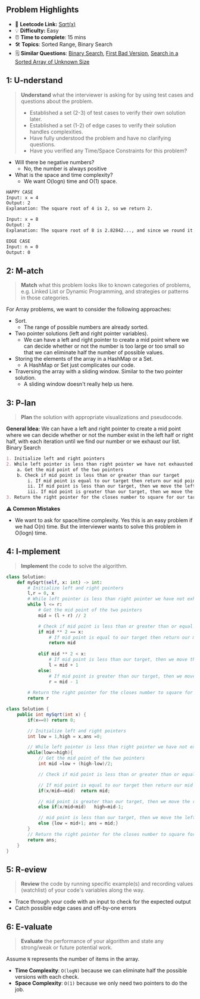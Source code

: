 ## Problem Highlights

* 🔗 **Leetcode Link:** [Sqrt(x)](https://leetcode.com/problems/sqrtx/)
* 💡 **Difficulty:** Easy
* ⏰ **Time to complete**: 15 mins
* 🛠️ **Topics**: Sorted Range, Binary Search 
* 🗒️ **Similar Questions**: [Binary Search](https://leetcode.com/problems/binary-search/), [First Bad Version](https://leetcode.com/problems/first-bad-version/), [Search in a Sorted Array of Unknown Size](https://leetcode.com/problems/search-in-a-sorted-array-of-unknown-size/)
    
## 1: U-nderstand
 
> **Understand** what the interviewer is asking for by using test cases and questions about the problem.
> 
> - Established a set (2-3) of test cases to verify their own solution later.
> - Established a set (1-2) of edge cases to verify their solution handles complexities.
> - Have fully understood the problem and have no clarifying questions.
> - Have you verified any Time/Space Constraints for this problem?

- Will there be negative numbers?
    - No, the number is always positive 
- What is the space and time complexity?
    - We want O(logn) time and O(1) space. 

```markdown
HAPPY CASE
Input: x = 4
Output: 2
Explanation: The square root of 4 is 2, so we return 2.

Input: x = 8
Output: 2
Explanation: The square root of 8 is 2.82842..., and since we round it down to the nearest integer, 2 is returned.

EDGE CASE
Input: n = 0
Output: 0
```   
    
## 2: M-atch

<!-- See https://docs.google.com/document/d/1hYT1hoOJ6pFIt8A5q-PIZmYP7pB4WqlzyUJgFx9x2mY/edit#heading=h.ya2de4n4zsds for list of algorithms based on question type-->

> **Match** what this problem looks like to known categories of problems, e.g. Linked List or Dynamic Programming, and strategies or patterns in those categories.

For Array problems, we want to consider the following approaches:

- Sort. 
    - The range of possible numbers are already sorted.
- Two pointer solutions (left and right pointer variables). 
    - We can have a left and right pointer to create a mid point where we can decide whether or not the number is too large or too small so that we can eliminate half the number of possible values.
- Storing the elements of the array in a HashMap or a Set. 
    - A HashMap or Set just complicates our code.
- Traversing the array with a sliding window. Similar to the two pointer solution. 
    - A sliding window doesn't really help us here.

## 3: P-lan

> **Plan** the solution with appropriate visualizations and pseudocode.

**General Idea:** We can have a left and right pointer to create a mid point where we can decide whether or not the number exist in the left half or right half, with each iteration until we find our number or we exhaust our list. Binary Search


```markdown
1. Initialize left and right pointers
2. While left pointer is less than right pointer we have not exhausted the possible numbers
    a. Get the mid point of the two pointers 
    b. Check if mid point is less than or greater than our target
        i. If mid point is equal to our target then return our mid point
        ii. If mid point is less than our target, then we move the left pointer up to mid point + 1, because everything left of the mid point would be even further away from our target.
        iii. If mid point is greater than our target, then we move the right pointer down to mid point - 1, because everything to the right of mid point is invalid. 
3. Return the right pointer for the closes number to square for our target as it is the last remaining valid number.
```

**⚠️ Common Mistakes**

* We want to ask for space/time complexity. Yes this is an easy problem if we had O(n) time. But the interviewer wants to solve this problem in O(logn) time.

## 4: I-mplement

> **Implement** the code to solve the algorithm.

```python
class Solution:
    def mySqrt(self, x: int) -> int:
        # Initialize left and right pointers
        l,r = 0, x
        # While left pointer is less than right pointer we have not exhausted the possible numbers
        while l <= r:
            # Get the mid point of the two pointers 
            mid = (l + r) // 2

            # Check if mid point is less than or greater than or equal to our target
            if mid ** 2 == x:
                # If mid point is equal to our target then return our mid point
                return mid
            
            elif mid ** 2 < x:
                # If mid point is less than our target, then we move the left pointer up to mid point + 1, because everything left of the mid point would be even further away from our target
                l = mid + 1
            else:
                # If mid point is greater than our target, then we move the right pointer down to mid point - 1, because everything to the right of mid point is invalid. 
                r = mid - 1
                
        # Return the right pointer for the closes number to square for our target as it is the last remaining valid number.
        return r
```
```java
class Solution {
    public int mySqrt(int x) {
        if(x==0) return 0;

        // Initialize left and right pointers
        int low = 1,high = x,ans =0;

        // While left pointer is less than right pointer we have not exhausted the possible numbers
        while(low<=high){
            // Get the mid point of the two pointers
            int mid =low + (high-low)/2;

            // Check if mid point is less than or greater than or equal to our target and instead of mid*mid we are giving x/mid to tackle overflow of integer range when multiplying with bigger numbers

            // If mid point is equal to our target then return our mid point
            if(x/mid==mid)  return mid;

            // mid point is greater than our target, then we move the right pointer down to mid point - 1, because everything to the right of mid point is invalid. 
            else if(x/mid<mid)   high=mid-1;

            // mid point is less than our target, then we move the left pointer up to mid point + 1, because everything left of the mid point would be even further away from our target
            else {low = mid+1; ans = mid;}
        }
        // Return the right pointer for the closes number to square for our target as it is the last remaining valid number.
        return ans;
    }
}
```
    
## 5: R-eview

> **Review** the code by running specific example(s) and recording values (watchlist) of your code's variables along the way.

- Trace through your code with an input to check for the expected output
- Catch possible edge cases and off-by-one errors

## 6: E-valuate

> **Evaluate** the performance of your algorithm and state any strong/weak or future potential work.

Assume `N` represents the number of items in the array.

* **Time Complexity**: `O(logN)` because we can eliminate half the possible versions with each check.
* **Space Complexity**: `O(1)` because we only need two pointers to do the job.
